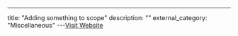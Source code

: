 ---
title: "Adding something to scope"
description: ""
external_category: "Miscellaneous"
---[Visit Website](https://sn0int.readthedocs.io/en/latest/usage.html#adding-something-to-scope)

